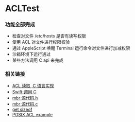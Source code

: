 # ACLTest

### 功能全部完成

* 检查对文件 /etc/hosts 是否有读写权限
* 使用 ACL 对文件进行权限校验
* 通过 AppleScript 唤醒 Terminal 运行命令对文件进行加减权限
* 沙箱环境下运行通过
* 某些方法调用 C api 来完成

### 相关链接

* [ACL 读取, C 语言实现](https://github.com/jvscode/getfacl/blob/master/getfacl.c)
* [Swift 调用 C](http://www.jianshu.com/p/cb2efe0957f4)
* [mbr 源代码.h](https://github.com/practicalswift/osx/blob/master/src/libinfo/membership.subproj/membership.h)
* [mbr 源代码.c](https://github.com/practicalswift/osx/blob/master/src/libinfo/membership.subproj/membership.c)
* [get sizeof](https://stackoverflow.com/questions/24662864/swift-how-to-use-sizeof)
* [POSIX ACL example](http://www.qnx.com/developers/docs/660/index.jsp?topic=%2Fcom.qnx.doc.neutrino.prog%2Ftopic%2Facl_example.html)

